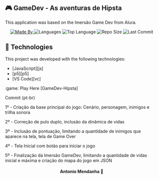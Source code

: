 ## :video_game: GameDev - As aventuras de Hipsta

<p>This application was based on the Imersão Game Dev from Alura.</p>

<p align="center">
  <a href="https://www.linkedin.com/in/antoniomendanha/">
  <img alt="Made By" src="https://img.shields.io/static/v1?label=Made%20By&message=Antonio%20Mendanha&color=blue&style=for-the-badge">
	</a>
  
  <img alt="Languages" src="https://img.shields.io/github/languages/count/AntonioMendanha/GameDev_Endless_Runner?style=for-the-badge">
  
  <img alt="Top Language" src="https://img.shields.io/github/languages/top/AntonioMendanha/GameDev_Endless_Runner?style=for-the-badge">
  
  <img alt="Repo Size" src="https://img.shields.io/github/repo-size/AntonioMendanha/GameDev_Endless_Runner?style=for-the-badge">
  
  <img alt="Last Commit" src="https://img.shields.io/github/last-commit/AntonioMendanha/GameDev_Endless_Runner?style=for-the-badge">
</p>

## :rocket: Technologies

This project was developed with the following technologies:

-  [JavaScript][js]
-  [p5][p5]
-  [VS Code][vc]

:game: Play Here
[GameDev-Hipsta]

Commit (pt-br) <br>
<p>
1º - Criação da base principal do jogo: Cenário, personagem, inimigos e trilha sonora

2º - Correção de pulo duplo, inclusão da dinâmica de vidas

3º - Inclusão de pontuação, limitando a quantidade de inimigos que aparece na tela, tela de Game Over

4º - Tela Inicial com botão para iniciar o jogo

5º - Finalização da Imersão GameDev, limitando a quantidade de vidas inicial e máxima e criação do mapa do jogo em JSON
</p>


<h4 align="center">
    Antonio Mendanha 👋 <a href="https://www.linkedin.com/in/antoniomendanha/" target="_blank"></a>
</h4>
